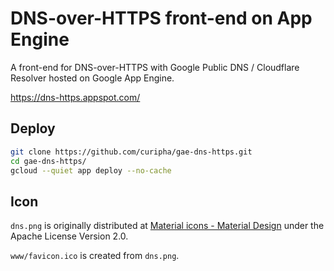 DNS-over-HTTPS front-end on App Engine
====================
A front-end for DNS-over-HTTPS with Google Public DNS / Cloudflare Resolver hosted on Google App Engine.

https://dns-https.appspot.com/

Deploy
--------------------
```bash
git clone https://github.com/curipha/gae-dns-https.git
cd gae-dns-https/
gcloud --quiet app deploy --no-cache
```

Icon
--------------------
`dns.png` is originally distributed at [Material icons - Material Design](https://material.io/icons/#ic_dns) under the Apache License Version 2.0.

`www/favicon.ico` is created from `dns.png`.
